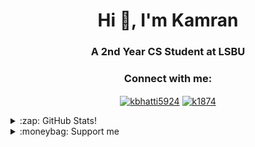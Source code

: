 <h1 align="center">Hi 👋, I'm Kamran</h1>
<h3 align="center">A 2nd Year CS Student at LSBU</h3>

<h3 align="center">Connect with me:</h3>
<p align="center">
<a
 href="https://linkedin.com/in/kbhatti5924" target="blank"><img 
align="center" 
src="https://img.shields.io/badge/LinkedIn-0077B5?style=for-the-badge&logo=linkedin&logoColor=white"
 alt="kbhatti5924" /></a>
<a 
href="https://www.hackerrank.com/k1874" target="blank"><img 
align="center" 
src="https://img.shields.io/badge/-Hackerrank-2EC866?style=for-the-badge&logo=HackerRank&logoColor=white"
 alt="k1874"/></a></p>
<details>
 <summary>:zap: GitHub Stats!</summary>
<!--START_SECTION:waka-->
📊 **This Week I Spent My Time On** 

```text
⌚︎ Time Zone: Europe/London

💬 Programming Languages: 
Dart                     16 hrs 33 mins      █████████████████░░░░░░░░   71.42% 
JavaScript               4 hrs 37 mins       █████░░░░░░░░░░░░░░░░░░░░   19.94% 
HTML                     43 mins             ░░░░░░░░░░░░░░░░░░░░░░░░░   3.09% 
YAML                     19 mins             ░░░░░░░░░░░░░░░░░░░░░░░░░   1.43% 
Git Config               13 mins             ░░░░░░░░░░░░░░░░░░░░░░░░░   0.97%

🔥 Editors: 
VS Code                  23 hrs 4 mins       ████████████████████████░   99.49% 
Android Studio           3 mins              ░░░░░░░░░░░░░░░░░░░░░░░░░   0.27% 
Eclipse                  3 mins              ░░░░░░░░░░░░░░░░░░░░░░░░░   0.22% 
Browser                  0 secs              ░░░░░░░░░░░░░░░░░░░░░░░░░   0.02%

🐱‍💻 Projects: 
flash-chat-flutter       4 hrs 43 mins       █████░░░░░░░░░░░░░░░░░░░░   20.38% 
bmi-calculator-flutter   3 hrs 59 mins       ████░░░░░░░░░░░░░░░░░░░░░   17.23% 
my-portfolio             3 hrs 36 mins       ████░░░░░░░░░░░░░░░░░░░░░   15.57% 
Clima-Flutter            2 hrs 58 mins       ███░░░░░░░░░░░░░░░░░░░░░░   12.85% 
quizzler-flutter         1 hr 40 mins        █░░░░░░░░░░░░░░░░░░░░░░░░   7.23%

💻 Operating System: 
Windows                  23 hrs 11 mins      █████████████████████████   100.0%

```

**I Mostly Code in Java** 

```text
Java                     3 repos             ███████░░░░░░░░░░░░░░░░░░   30.0% 
JavaScript               2 repos             █████░░░░░░░░░░░░░░░░░░░░   20.0% 
Python                   2 repos             █████░░░░░░░░░░░░░░░░░░░░   20.0% 
Jupyter Notebook         1 repo              ██░░░░░░░░░░░░░░░░░░░░░░░   10.0% 
Shell                    1 repo              ██░░░░░░░░░░░░░░░░░░░░░░░   10.0%

```



 Last Updated on 01/08/2021
<!--END_SECTION:waka-->
</details>
<details>
<summary>:moneybag: Support me</summary>

[![ko-fi](https://www.ko-fi.com/img/githubbutton_sm.svg)](https://ko-fi.com/P5P12XM2D)

<noscript><a href="https://liberapay.com/k5924/donate"><img alt="Donate using Liberapay" src="https://liberapay.com/assets/widgets/donate.svg"></a></noscript>

<p><a href="https://www.buymeacoffee.com/k5924">
<img align="left" src="https://cdn.buymeacoffee.com/buttons/v2/default-yellow.png" height="50" width="210" alt="k5924" /></a></p><br><br>
</details>





